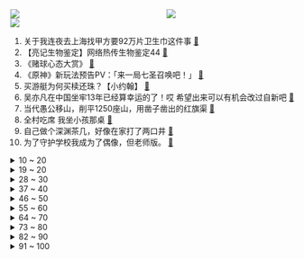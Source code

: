 <div >
	<a style="float:left;width:55%;" href = "https://github.com/anuraghazra/github-readme-stats">
	 <img src = "https://github-readme-stats.vercel.app/api?username=iuuuuuaena&theme=buefy&show_icons=true"/>
	</a>
	<a  style="float:right;width:45%" href = "https://github.com/anuraghazra/github-readme-stats">
	 <img  src="https://github-readme-stats.vercel.app/api/top-langs/?username=anuraghazra&layout=compact"/>
	</a>
	</div>

[![](https://img.shields.io/badge/jxd-@jxdgogogo.xyz-yellowgreen.svg)](https://www.jxdgogogo.xyz)<br>
1. 关于我连夜去上海找甲方要92万片卫生巾这件事 [:link:](//www.bilibili.com/video/BV1BG4y197a8) <br>
2. 【亮记生物鉴定】网络热传生物鉴定44 [:link:](//www.bilibili.com/video/BV16d4y1x7TD) <br>
3. 《赌球心态大赏》 [:link:](//www.bilibili.com/video/BV1FR4y1Z7RV) <br>
4. 《原神》新玩法预告PV：「来一局七圣召唤吧！」 [:link:](//www.bilibili.com/video/BV1UK411R7Jo) <br>
5. 买游艇为何买椟还珠？【小约翰】 [:link:](//www.bilibili.com/video/BV1Je4y1W7Qn) <br>
6. 吴亦凡在中国坐牢13年已经算幸运的了！哎 希望出来可以有机会改过自新吧 [:link:](//www.bilibili.com/video/BV1gK411R7Rt) <br>
7. 当代愚公移山，削平1250座山，用凿子凿出的红旗渠 [:link:](//www.bilibili.com/video/BV1eD4y1e7MB) <br>
8. 全村吃席 我坐小孩那桌 [:link:](//www.bilibili.com/video/BV1XW4y1H7Ap) <br>
9. 自己做个深渊茶几，好像在家打了两口井 [:link:](//www.bilibili.com/video/BV1AG411F7eF) <br>
10. 为了守护学校我成为了偶像，但老师版。 [:link:](//www.bilibili.com/video/BV1RR4y1o7Eo) <br>
<details>
<summary>10 ~ 20</summary>

11. 750的自助还能吃回本？进店发现我的想象力还是不够【凭啥这么贵45-京彩臻品火锅】 [:link:](//www.bilibili.com/video/BV1Zd4y1x7MM) <br>
12. 《水果社交》 [:link:](//www.bilibili.com/video/BV15W4y1p7Dx) <br>
13. 蓝 色 妖 姬 是 怎 样 炼 成 的 [:link:](//www.bilibili.com/video/BV1qe4y1g77n) <br>
14. 《无限暖暖》首曝PV——无论何时都要盛装登场！ [:link:](//www.bilibili.com/video/BV13K411R7cS) <br>
15. 我见过候鸟就这么去了南方 [:link:](//www.bilibili.com/video/BV1AW4y1s71D) <br>
16. 千万别找有女友的兄弟pk这些问题！！！！ [:link:](//www.bilibili.com/video/BV1E44y1Q7Zg) <br>
17. 我社死了！上网课用夹子音吸猫发现没关麦！！！！ [:link:](//www.bilibili.com/video/BV1nD4y1v7Lr) <br>
18. Red Velvet《Birthday》MV [:link:](//www.bilibili.com/video/BV1ZP4y1X7qV) <br>
19. 这就是做了四天的成果吗？ [:link:](//www.bilibili.com/video/BV1VD4y1v7nZ) <br>
</details>
<details>
<summary>19 ~ 20</summary>

20. 机械设计原理 [:link:](//www.bilibili.com/video/BV1r24y1C7eG) <br>
21. 一年未见地雷怀孕，漠叔不认帐了 [:link:](//www.bilibili.com/video/BV1gM411k7HC) <br>
22. 90后爸妈是怎么教育小孩的？ [:link:](//www.bilibili.com/video/BV1Nd4y147CM) <br>
23. 春节联欢晚会宿舍分会场 [:link:](//www.bilibili.com/video/BV1bD4y1e75R) <br>
24. 《奇遇乐章：迪士尼动画挚爱组曲》MV！一次梦想成真！里面有你曾经的梦吗？ [:link:](//www.bilibili.com/video/BV1s14y1E7SX) <br>
25. 看好了沉香！宝莲灯是这么用的 ！(番外篇) [:link:](//www.bilibili.com/video/BV1114y1n7zg) <br>
26. “咱B站粉丝1000万了？赶紧做个视频！急！” [:link:](//www.bilibili.com/video/BV1bD4y1v7bz) <br>
27. 把名梗图让AI绘画三次后你还猜得出吗？ [:link:](//www.bilibili.com/video/BV11e4y1g7Qw) <br>
28. 《自由之摇》 [:link:](//www.bilibili.com/video/BV1je4y1g7i9) <br>
</details>
<details>
<summary>28 ~ 30</summary>

29. 生活小妙招 [:link:](//www.bilibili.com/video/BV1j14y1E7i3) <br>
30. 点进来爽！《每个眼神都只身荒野》宋亚轩炸翻舞台！ [:link:](//www.bilibili.com/video/BV12g411p7N3) <br>
31. 以前没发现我家原来这么穷 [:link:](//www.bilibili.com/video/BV1cK411R7vC) <br>
32. 上美影 联手 vivo 挑战《哪吒闹海》皮影戏 [:link:](//www.bilibili.com/video/BV1fG411M7Mr) <br>
33. 50斤蔬菜能做出多少蔬菜粉？帅小伙买来尝试，发现.... [:link:](//www.bilibili.com/video/BV12d4y1t7a8) <br>
34. 少佐，请给我命令。 [:link:](//www.bilibili.com/video/BV1VG411F71s) <br>
35. 林家有女初长成  力拔山兮气盖世 [:link:](//www.bilibili.com/video/BV12K411R7mS) <br>
36. 大连.品海楼  厨子探店¥1？11 [:link:](//www.bilibili.com/video/BV1SD4y1e7o3) <br>
37. 今天晚生吃包谷饭下盘折耳根～ [:link:](//www.bilibili.com/video/BV1bY411d7E6) <br>
</details>
<details>
<summary>37 ~ 40</summary>

38. 《有样学样》 [:link:](//www.bilibili.com/video/BV1yP411T7d4) <br>
39. 大炮！不许这样对你空叔叔！ [:link:](//www.bilibili.com/video/BV1ZR4y1o7Co) <br>
40. 废物的养成 [:link:](//www.bilibili.com/video/BV1BP4y1X72g) <br>
41. 【ITZY】 "Cheshire" M/V [:link:](//www.bilibili.com/video/BV18K411R74X) <br>
42. “短短几秒钟 心动了六次” [:link:](//www.bilibili.com/video/BV1q84y1r7pu) <br>
43. 谢幕 || 夷陵大火，永安托孤，老兵不死，只是凋零 [:link:](//www.bilibili.com/video/BV1Ve4y1g7ax) <br>
44. 年度最奇葩手机？价值30w的小米12S Ultra概念版上手 [:link:](//www.bilibili.com/video/BV18v4y1d72R) <br>
45. 我的世界VS迷你世界 终审判决 [:link:](//www.bilibili.com/video/BV1544y1Q7nC) <br>
46. 我收容了MC主世界的所有BOSS！！！ [:link:](//www.bilibili.com/video/BV1aP4y1X7XU) <br>
</details>
<details>
<summary>46 ~ 50</summary>

47. 【原神】摆拍狂魔「奇妙的待机动画互动4.0」 [:link:](//www.bilibili.com/video/BV1Sg411p7uC) <br>
48. 致敬经典！马嘉祺翻唱亚洲第一男高音张雨生《我期待》【时代少年团三周年音乐分享会】 [:link:](//www.bilibili.com/video/BV1xG411M7hX) <br>
49. 一个人，引爆震颤人类的世纪之战！ [:link:](//www.bilibili.com/video/BV1Wg411W7kH) <br>
50. 诺手：你2级这点血量敢越塔的啊？到底谁才是T0上单？重赛！ [:link:](//www.bilibili.com/video/BV1DM411z7Q1) <br>
51. 骑行流浪川西，住进地下涵洞，收拾一番涵洞变成完美庇护所 [:link:](//www.bilibili.com/video/BV1eY411d7NE) <br>
52. 最快抗塔世界纪录：2分13秒！仅存在一瞬的完美时机！！ [:link:](//www.bilibili.com/video/BV16D4y1e7S8) <br>
53. 【原神四神】一吻天荒 [:link:](//www.bilibili.com/video/BV1F84y1y7Fa) <br>
54. 今天我一定要证明自己！ [:link:](//www.bilibili.com/video/BV1n8411j7Kc) <br>
55. 密室员工:“放心，我很敬业的” [:link:](//www.bilibili.com/video/BV13W4y1s7Y6) <br>
</details>
<details>
<summary>55 ~ 60</summary>

56. 中国政法大学教授寄语当代青年：不要阴阳怪气，少说风凉话，多做众志成城的事，创造时代新风尚。 [:link:](//www.bilibili.com/video/BV1Z84y1r7z4) <br>
57. 我刚付钱买了炒粉和手抓饼 结果老板跑路了 我只能一路追着饭跑 [:link:](//www.bilibili.com/video/BV1qg411p7B2) <br>
58. 势利的阿真惹众怒 [:link:](//www.bilibili.com/video/BV1BD4y1e7CT) <br>
59. 街头弹唱 陈粒《走马》世界孤立我任它奚落 [:link:](//www.bilibili.com/video/BV1984y1C7C7) <br>
60. 【oc/meme】happy face [:link:](//www.bilibili.com/video/BV1v44y1D7bV) <br>
61. 世 界 杯.exe [:link:](//www.bilibili.com/video/BV1QK41197sz) <br>
62. 【水果猎人】网络热门水果鉴定24 [:link:](//www.bilibili.com/video/BV1Ue4y1g7Cj) <br>
63. 一个斯拉夫女人的告别 [:link:](//www.bilibili.com/video/BV1F3411f7cw) <br>
64. 执法人员：我是来干啥的来着？ [:link:](//www.bilibili.com/video/BV1Wg411W73Z) <br>
</details>
<details>
<summary>64 ~ 70</summary>

65. 自制可以辅助做菜按摩的机械外骨骼 [:link:](//www.bilibili.com/video/BV16P411u7df) <br>
66. 【虚弱体但501卡！】21天瘦十斤系列！华语金曲x卡点帕梅拉燃脂操hiit！35min清晨空腹有氧 宅家隔离趣味有氧！小空间友好！小白虚弱体进！ [:link:](//www.bilibili.com/video/BV1HM411k7Hz) <br>
67. 这文物，真的不是真的 [:link:](//www.bilibili.com/video/BV1B14y1n7w2) <br>
68. 某瓣9.0，据说看了一遍就不想再看的电影，艾德里安·布洛迪封神之作《超脱》 [:link:](//www.bilibili.com/video/BV1Ee4y1g7b1) <br>
69. 社 交 悍 匪 x3 [:link:](//www.bilibili.com/video/BV18G4y157nW) <br>
70. 全球十大自助餐！顶级鱼子酱海鲜随便吃！500一位能吃回本吗 [:link:](//www.bilibili.com/video/BV1TK411R7EL) <br>
71. 我妹是懂现场版的 [:link:](//www.bilibili.com/video/BV1hW4y1p79u) <br>
72. 沙漠猫：我们把毒蛇当辣条吃，超凶哒! [:link:](//www.bilibili.com/video/BV1UP4y1X7Et) <br>
73. 单身四十多年体重两百多斤，他与这个世界格格不入 [:link:](//www.bilibili.com/video/BV1rW4y1H7vU) <br>
</details>
<details>
<summary>73 ~ 80</summary>

74. 就是最强 没有之一 [:link:](//www.bilibili.com/video/BV1cg411W711) <br>
75. 头 号 洒 家 [:link:](//www.bilibili.com/video/BV1zg411p7Hp) <br>
76. 卢塞尔的VIP体验区，再次和梅老板0距离 [:link:](//www.bilibili.com/video/BV1G24y1y7eM) <br>
77. 对面下路萧炎我真不开玩笑 [:link:](//www.bilibili.com/video/BV17v4y1d7f4) <br>
78. 人造晨雾，渔夫摆拍，老农演戏！网红田园照，竟是这么拍的！ [:link:](//www.bilibili.com/video/BV1Dg411p7rz) <br>
79. 一次学会凉菜常用六种汁，放在收藏夹吃灰吧 [:link:](//www.bilibili.com/video/BV1kY411d7FH) <br>
80. 和珅·前半生：没有天生的贪污犯，和珅早年什么样？【乾隆往事】 [:link:](//www.bilibili.com/video/BV1ZG411M7nh) <br>
81. 【抽奖预告】总价值8.5万！！送你一整个超级电竞房！130W粉丝福利！ [:link:](//www.bilibili.com/video/BV1mP411T76y) <br>
82. 突袭up主酒店房间，他们居然带了？？？ [:link:](//www.bilibili.com/video/BV18P411T7ub) <br>
</details>
<details>
<summary>82 ~ 90</summary>

83. 卡塔尔土豪球馆吃什么？现场见证C罗头发丝进球，什么体验？ [:link:](//www.bilibili.com/video/BV1FP411g7q3) <br>
84. 【原神】全角色AI改头像 [:link:](//www.bilibili.com/video/BV16v4y1d7tZ) <br>
85. 小心烂桃花，疯批恋爱脑有多恐怖？经典网剧《灵魂摆渡》第十六回 [:link:](//www.bilibili.com/video/BV1kG4y197xm) <br>
86. 东方曜：灾难总是慢我一步 [:link:](//www.bilibili.com/video/BV1W84y1k712) <br>
87. 【原神】看好了程序员！纳西妲还能这样玩！ [:link:](//www.bilibili.com/video/BV1WG4y197yQ) <br>
88. 【阿斗】全剧仅有一句台词，背后的真相却感动了世界千万网友！美剧史诗巨作《权力的游戏》第21期 [:link:](//www.bilibili.com/video/BV1aR4y1y7B8) <br>
89. 《怪味花生》的快乐你懂的！世界杯看球、追剧不得给自己学做点小零食？ [:link:](//www.bilibili.com/video/BV1DW4y1H7dr) <br>
90. 【时代少年团】《浅炸一下吧！》05：拍摄进行时 [:link:](//www.bilibili.com/video/BV13P4y197bB) <br>
91. 星期三，我的嘴替！ [:link:](//www.bilibili.com/video/BV11P411u7Zx) <br>
</details>
<details>
<summary>91 ~ 100</summary>

92. 【小卖部】突发！哑巴溜子寡妇四眼将会永久离开小卖部.... [:link:](//www.bilibili.com/video/BV1Be4y1g7JR) <br>
93. 这公司迟早进入世界五百强，00后执行力太强了，路越走越宽 [:link:](//www.bilibili.com/video/BV1Y14y1E7Jo) <br>
94. 【黄龄】浴室玩耍时间，《若把你》比作歌，你们便是那高山流水～～～ [:link:](//www.bilibili.com/video/BV1nK411R7uK) <br>
95. 无屏风表演《口技》还原文言文 ！！！ [:link:](//www.bilibili.com/video/BV1JD4y1e7Q4) <br>
96. 成都小学门口的“铁板烤鸭”铁板烧，烤到滋滋冒油的老味道 [:link:](//www.bilibili.com/video/BV1PG411u7Yf) <br>
97. 封校...已经...无所谓了...《最 骚 营 销 号 44》 [:link:](//www.bilibili.com/video/BV14G4y1d74Q) <br>
98. 咱就是说，原来速冻饺子这样煮就不会破皮呀，下次煮饺子的时候试试！#娱乐评论大赏 #饺子 #速冻饺子 [:link:](//www.bilibili.com/video/BV1kD4y1e7XB) <br>
99. 【已使用2年】在12月减掉20斤，你也可以|大体重友好|走走而已⑧ [:link:](//www.bilibili.com/video/BV1h24y1y7ps) <br>
100. 有了170w粉丝以后…我和女友迷茫了！如果真怀孕了视频怎么拍？ [:link:](//www.bilibili.com/video/BV1d14y1n7kL) <br>
</details>
